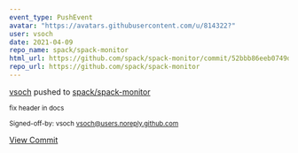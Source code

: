```yaml
---
event_type: PushEvent
avatar: "https://avatars.githubusercontent.com/u/814322?"
user: vsoch
date: 2021-04-09
repo_name: spack/spack-monitor
html_url: https://github.com/spack/spack-monitor/commit/52bbb86eeb0749dc59bec657ff8e98e57158c6ee
repo_url: https://github.com/spack/spack-monitor
---
```


<a href='https://github.com/vsoch' target='_blank'>vsoch</a> pushed to <a href='https://github.com/spack/spack-monitor' target='_blank'>spack/spack-monitor</a>

<small>fix header in docs

Signed-off-by: vsoch <vsoch@users.noreply.github.com></small>

<a href='https://github.com/spack/spack-monitor/commit/52bbb86eeb0749dc59bec657ff8e98e57158c6ee' target='_blank'>View Commit</a>
